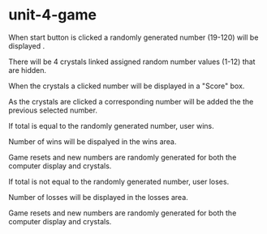 # unit-4-game

When start button is clicked a randomly generated number (19-120) will be displayed .

There will be 4 crystals linked assigned random number values (1-12) that are hidden.

When the crystals a clicked number will be displayed in a "Score" box.

As the crystals are clicked a corresponding number will be added the the previous
selected number.

If total is equal to the randomly generated number, user wins.

Number of wins will be dispalyed in the wins area.

Game resets and new numbers are randomly generated for both the 
computer display and crystals.

If total is not equal to the randomly generated number, user loses.

Number of losses will be displayed in the losses area.

Game resets and new numbers are randomly generated for both the 
computer display and crystals.


